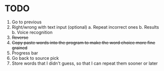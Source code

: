 # TODO

1. Go to previous
2. Right/wrong with text input (optional)
   a. Repeat incorrect ones
   b. Results
   b. Voice recognition
3. ~~Reverse~~
4. ~~Copy paste words into the program to make the word choice more fine grained~~
5. Progress bar
6. Go back to source pick
7. Store words that I didn't guess, so that I can repeat them sooner or later
